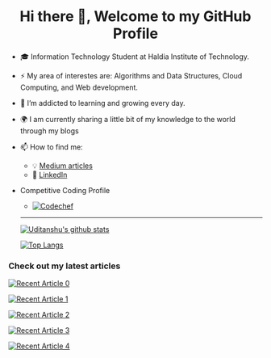 <h1 align="center"> Hi there 👋, Welcome to my GitHub Profile<br/> </h1> 

<!--
**udit22022000/udit22022000** is a ✨ _special_ ✨ repository because its `README.md` (this file) appears on your GitHub profile.

Here are some ideas to get you started:

- 🔭 I’m currently working on ...
- 🌱 I’m currently learning ...
- 👯 I’m looking to collaborate on ...
- 🤔 I’m looking for help with ...
- 💬 Ask me about ...
- 📫 How to reach me: ...
- 😄 Pronouns: ...
- ⚡ Fun fact: ...
-->

-  🎓 Information Technology Student at Haldia Institute of Technology.
- :zap: My area of interestes are: Algorithms and Data Structures, Cloud Computing, and Web development. 
- 🌱 I’m addicted to learning and growing every day.
- :earth_africa: I am currently sharing a little bit of my knowledge to the world through my blogs
- 📫 How to find me: 
  - :bulb: [Medium articles](https://medium.com/@ping2udit)
  - :office: [LinkedIn](https://www.linkedin.com/in/uditanshu-kumar-611606149/)
- Competitive Coding Profile
  - [![Codechef](https://img.shields.io/badge/-Codechef-909090?style=flat&labelColor=909090&logo=Codechef&logoColor=white)](https://www.codechef.com/users/udit022000)
 
  <hr>
  
  [![Uditanshu's github stats](https://github-readme-stats.vercel.app/api?username=udit22022000&count_private=true&show_icons=true&theme=radical&hide_rank=false)](https://github.com/udit22022000/github-readme-stats)
  
  
  
  [![Top Langs](https://github-readme-stats.vercel.app/api/top-langs/?username=udit22022000)](https://github.com/udit22022000/github-readme-stats)

### Check out my latest articles 

<a target="_blank" href="https://github-readme-medium-recent-article.vercel.app/medium/@ping2udit/0"><img src="https://github-readme-medium-recent-article.vercel.app/medium/@ping2udit/0" alt="Recent Article 0">


<a target="_blank" href="https://github-readme-medium-recent-article.vercel.app/medium/@ping2udit/1"><img src="https://github-readme-medium-recent-article.vercel.app/medium/@ping2udit/1" alt="Recent Article 1">
  
  
<a target="_blank" href="https://github-readme-medium-recent-article.vercel.app/medium/@ping2udit/2"><img src="https://github-readme-medium-recent-article.vercel.app/medium/@ping2udit/2" alt="Recent Article 2">
  
  
<a target="_blank" href="https://github-readme-medium-recent-article.vercel.app/medium/@ping2udit/3"><img src="https://github-readme-medium-recent-article.vercel.app/medium/@ping2udit/3" alt="Recent Article 3">
  
  
<a target="_blank" href="https://github-readme-medium-recent-article.vercel.app/medium/@ping2udit/4"><img src="https://github-readme-medium-recent-article.vercel.app/medium/@ping2udit/4" alt="Recent Article 4">
